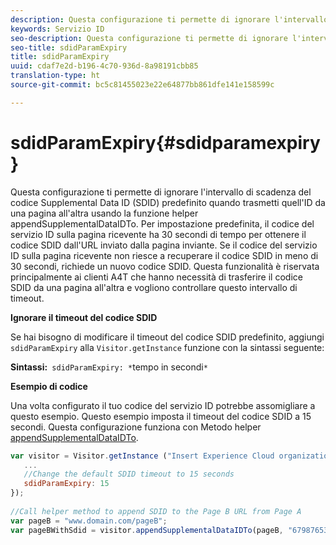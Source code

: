 ```yaml
---
description: Questa configurazione ti permette di ignorare l'intervallo di scadenza del codice Supplemental Data ID (SDID) predefinito quando trasmetti quell'ID da una pagina all'altra usando la funzione helper appendSupplementalDataIDTo. Per impostazione predefinita, il codice del servizio ID sulla pagina ricevente ha 30 secondi di tempo per ottenere il codice SDID dall'URL inviato dalla pagina inviante. Se il codice del servizio ID sulla pagina ricevente non riesce a recuperare il codice SDID in meno di 30 secondi, richiede un nuovo codice SDID. Questa funzionalità è riservata principalmente ai clienti A4T che hanno necessità di trasferire il codice SDID da una pagina all'altra e vogliono controllare questo intervallo di timeout.
keywords: Servizio ID
seo-description: Questa configurazione ti permette di ignorare l'intervallo di scadenza del codice Supplemental Data ID (SDID) predefinito quando trasmetti quell'ID da una pagina all'altra usando la funzione helper appendSupplementalDataIDTo. Per impostazione predefinita, il codice del servizio ID sulla pagina ricevente ha 30 secondi di tempo per ottenere il codice SDID dall'URL inviato dalla pagina inviante. Se il codice del servizio ID sulla pagina ricevente non riesce a recuperare il codice SDID in meno di 30 secondi, richiede un nuovo codice SDID. Questa funzionalità è riservata principalmente ai clienti A4T che hanno necessità di trasferire il codice SDID da una pagina all'altra e vogliono controllare questo intervallo di timeout.
seo-title: sdidParamExpiry
title: sdidParamExpiry
uuid: cdaf7e2d-b196-4c70-936d-8a98191cbb85
translation-type: ht
source-git-commit: bc5c81455023e22e64877bb861dfe141e158599c

---
```



# sdidParamExpiry{#sdidparamexpiry}

Questa configurazione ti permette di ignorare l&#39;intervallo di scadenza del codice Supplemental Data ID (SDID) predefinito quando trasmetti quell&#39;ID da una pagina all&#39;altra usando la funzione helper appendSupplementalDataIDTo. Per impostazione predefinita, il codice del servizio ID sulla pagina ricevente ha 30 secondi di tempo per ottenere il codice SDID dall&#39;URL inviato dalla pagina inviante. Se il codice del servizio ID sulla pagina ricevente non riesce a recuperare il codice SDID in meno di 30 secondi, richiede un nuovo codice SDID. Questa funzionalità è riservata principalmente ai clienti A4T che hanno necessità di trasferire il codice SDID da una pagina all&#39;altra e vogliono controllare questo intervallo di timeout.

**Ignorare il timeout del codice SDID**

Se hai bisogno di modificare il timeout del codice SDID predefinito, aggiungi `sdidParamExpiry` alla `Visitor.getInstance` funzione con la sintassi seguente:

**Sintassi:**` sdidParamExpiry: *`tempo in secondi`*`

**Esempio di codice**

Una volta configurato il tuo codice del servizio ID potrebbe assomigliare a questo esempio. Questo esempio imposta il timeout del codice SDID a 15 secondi. Questa configurazione funziona con  Metodo helper [appendSupplementalDataIDTo](../../library/get-set/appendsupplementaldataidto.md#reference-65d09de6fde0418f8c62fa79304a755d).

```js
var visitor = Visitor.getInstance ("Insert Experience Cloud organization ID here",{ 
   ... 
   //Change the default SDID timeout to 15 seconds 
   sdidParamExpiry: 15 
}); 
 
//Call helper method to append SDID to the Page B URL from Page A 
var pageB = "www.domain.com/pageB"; 
var pageBWithSdid = visitor.appendSupplementalDataIDTo(pageB, "67987653465787219"); 
```

